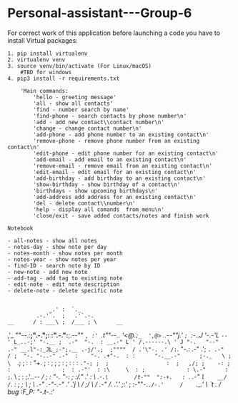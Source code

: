 # Personal-assistant---Group-6

For correct work of this application before launching a code you have to install Virtual packages:

    1. pip install virtualenv
    2. virtualenv venv
    3. source venv/bin/activate (For Linux/macOS)
        #TBD for windows
    4. pip3 install -r requirements.txt

```
    'Main commands:
        'hello - greeting message'
        'all - show all contacts'
        'find - number search by name'
        'find-phone - search contacts by phone number\n'
        'add - add new contact\\contact number\n'
        'change - change contact number\n'
        'add-phone - add phone number to an existing contact\n'
        'remove-phone - remove phone number from an existing contact\n'
        'edit-phone - edit phone number for an existing contact\n'
        'add-email - add email to an existing contact\n'
        'remove-email - remove email from an existing contact\n'  
        'edit-email - edit email for an existing contact\n'  
        'add-birthday - add birthday to an existing contact\n'
        'show-birthday - show birthday of a contact\n'
        'birthdays - show upcoming birthdays\n'
        'add-address add address for an existing contact\n'
        'del - delete contact\\number\n'
        'help - display all comands  from menu\n'
        'close/exit - save added contacts/notes and finish work
```
    Notebook

    - all-notes - show all notes
    - notes-day - show note per day
    - notes-month - show notes per month
    - notes-year - show notes per year
    - find-ID - search note by ID
    - new-note - add new note
    - add-tag - add tag to existing note
    - edit-note - edit note description
    - delete-note - delete specific note

    
                 _.' :  `._
             .-.'`.  ;   .'`.-.
    __      / : ___\ ;  /___ ; \      __
  ,'_ ""--.:__;".-.";: :".-.":__;.--"" _`,
  :' `.t""--.. '<@.`;_  ',@>` ..--""j.' `;
       `:-.._J '-.-'L__ `-- ' L_..-;'
         "-.__ ;  .-"  "-.  : __.-"
             L ' /.------.\ ' J
              "-.   "--"   .-"
             __.l"-:_JL_;-";.__
          .-j/'.;  ;""""  / .'\"-.
        .' /:`. "-.:     .-" .';  `.
     .-"  / ;  "-. "-..-" .-"  :    "-.
  .+"-.  : :      "-.__.-"      ;-._   \
  ; \  `.; ;                    : : "+. ;
  :  ;   ; ;                    : ;  : \:
 : `."-; ;  ;                  :  ;   ,/;
  ;    -: ;  :                ;  : .-"'  :
  :\     \  : ;             : \.-"      :
   ;`.    \  ; :            ;.'_..--  / ;
   :  "-.  "-:  ;          :/."      .'  :
     \       .-`.\        /t-""  ":-+.   :
      `.  .-"    `l    __/ /`. :  ; ; \  ;
        \   .-" .-"-.-"  .' .'j \  /   ;/
         \ / .-"   /.     .'.' ;_:'    ;
          :-""-.`./-.'     /    `.___.'
                \ `t  ._  /  bug :F_P:
                 "-.t-._:'

